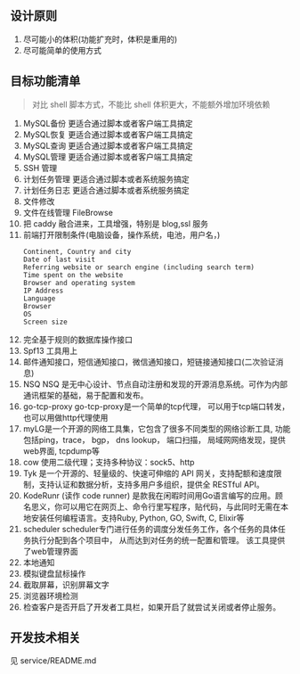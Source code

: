 ## 设计原则

1. 尽可能小的体积(功能扩充时，体积是重用的)
2. 尽可能简单的使用方式

## 目标功能清单

> 对比 shell 脚本方式，不能比 shell 体积更大，不能额外增加环境依赖
 
1. MySQL备份 更适合通过脚本或者客户端工具搞定
2. MySQL恢复 更适合通过脚本或者客户端工具搞定
3. MySQL查询 更适合通过脚本或者客户端工具搞定
4. MySQL管理 更适合通过脚本或者客户端工具搞定
5. SSH 管理
6. 计划任务管理  更适合通过脚本或者系统服务搞定
7. 计划任务日志  更适合通过脚本或者系统服务搞定
8. 文件修改
9. 文件在线管理 FileBrowse
10. 把 caddy 融合进来，工具增强，特别是 blog,ssl 服务
11. 前端打开限制条件(电脑设备，操作系统，电池，用户名，)
    ```
    Continent, Country and city
    Date of last visit
    Referring website or search engine (including search term)
    Time spent on the website
    Browser and operating system
    IP Address
    Language
    Browser
    OS
    Screen size
    ```
12. 完全基于规则的数据库操作接口
13. Spf13 工具用上
14. 邮件通知接口，短信通知接口，微信通知接口，短链接通知接口(二次验证消息)
15. NSQ 	NSQ 是无中心设计、节点自动注册和发现的开源消息系统。可作为内部通讯框架的基础，易于配置和发布。
16. go-tcp-proxy 	go-tcp-proxy是一个简单的tcp代理， 可以用于tcp端口转发， 也可以用做http代理使用
17. myLG是一个开源的网络工具集，它包含了很多不同类型的网络诊断工具, 功能包括ping，trace， bgp， dns lookup， 端口扫描， 局域网网络发现，提供web界面, tcpdump等
18. cow 使用二级代理；支持多种协议：sock5、http
19. Tyk 是一个开源的、轻量级的、快速可伸缩的 API 网关，支持配额和速度限制，支持认证和数据分析，支持多用户多组织，提供全 RESTful API。
20. KodeRunr (读作 code runner) 是款我在闲暇时间用Go语言编写的应用。顾名思义，你可以用它在网页上、命令行里写程序，贴代码，与此同时无需在本地安装任何编程语言。支持Ruby, Python, GO, Swift, C, Elixir等
21. scheduler scheduler专门进行任务的调度分发任务工作，各个任务的具体任务执行分配到各个项目中， 从而达到对任务的统一配置和管理。 该工具提供了web管理界面
22. 本地通知
23. 模拟键盘鼠标操作
24. 截取屏幕，识别屏幕文字
25. 浏览器环境检测
26. 检查客户是否开启了开发者工具栏，如果开启了就尝试关闭或者停止服务。

## 开发技术相关

见 service/README.md